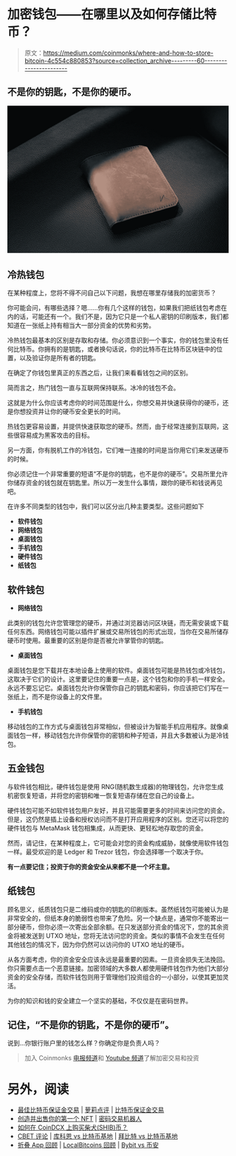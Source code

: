 # 加密钱包——在哪里以及如何存储比特币？

> 原文：<https://medium.com/coinmonks/where-and-how-to-store-bitcoin-4c554c880853?source=collection_archive---------60----------------------->

## 不是你的钥匙，不是你的硬币。

![](img/79d6ff0ea90bf1e4a91422c077d70d3b.png)

## **冷热钱包**

在某种程度上，您将不得不问自己以下问题，我想在哪里存储我的加密货币？

你可能会问，有哪些选择？嗯……你有几个这样的钱包，如果我们把纸钱包考虑在内的话，可能还有一个。我们不是，因为它只是一个私人密钥的印刷版本，我们都知道在一张纸上持有相当大一部分资金的优势和劣势。

冷热钱包最基本的区别是存取和存储。你必须意识到一个事实，你的钱包里没有任何比特币。你拥有的是钥匙，或者换句话说，你的比特币在比特币区块链中的位置，以及验证你是所有者的钥匙。

在确定了你钱包里真正的东西之后，让我们来看看钱包之间的区别。

简而言之，热门钱包一直与互联网保持联系。冰冷的钱包不会。

这就是为什么你应该考虑你的时间范围是什么，你想交易并快速获得你的硬币，还是你想投资并让你的硬币安全更长的时间。

热钱包更容易设置，并提供快速获取您的硬币。然而，由于经常连接到互联网，这些很容易成为黑客攻击的目标。

另一方面，你有脱机工作的冷钱包，它们唯一连接的时间是当你用它们来发送硬币的时候。

你必须记住一个非常重要的短语“不是你的钥匙，也不是你的硬币”。交易所里允许你储存资金的钱包就在钥匙里。所以万一发生什么事情，跟你的硬币和钱说再见吧。

在许多不同类型的钱包中，我们可以区分出几种主要类型。这些问题如下

*   **软件钱包**
*   **网络钱包**
*   **桌面钱包**
*   **手机钱包**
*   **硬件钱包**
*   **纸钱包**

## **软件钱包**

*   **网络钱包**

此类别的钱包允许您管理您的硬币，并通过浏览器访问区块链，而无需安装或下载任何东西。网络钱包可能以插件扩展或交易所钱包的形式出现，当你在交易所储存硬币时使用。最重要的区别是你是否被允许掌管你的钥匙。

*   **桌面钱包**

桌面钱包是您下载并在本地设备上使用的软件。桌面钱包可能是热钱包或冷钱包，这取决于它们的设计。这里要记住的重要一点是，这个钱包和你的手机一样安全。永远不要忘记它。桌面钱包允许你保管你自己的钥匙和密码，你应该把它们写在一张纸上，而不是你设备上的文件里。

*   **手机钱包**

移动钱包的工作方式与桌面钱包非常相似，但被设计为智能手机应用程序。就像桌面钱包一样，移动钱包允许你保管你的密钥和种子短语，并且大多数被认为是冷钱包。

## **五金钱包**

与软件钱包相比，硬件钱包是使用 RNG(随机数生成器)的物理钱包，允许您生成机密恢复短语，并将您的密钥和唯一恢复短语存储在您自己的设备上。

硬件钱包可能不如软件钱包用户友好，并且可能需要更多的时间来访问您的资金。但是，这仍然是插上设备和授权访问而不是打开应用程序的区别。您还可以将您的硬件钱包与 MetaMask 钱包相集成，从而更快、更轻松地存取您的资金。

然而，请记住，在某种程度上，它可能会对您的资金构成威胁，就像使用软件钱包一样。最受欢迎的是 Ledger 和 Trezor 钱包，你会选择哪一个取决于你。

**有一点要记住；投资于你的资金安全从来都不是一个坏主意。**

## **纸钱包**

顾名思义，纸质钱包只是二维码或你的钥匙的印刷版本。虽然纸钱包可能被认为是非常安全的，但纸本身的脆弱性也带来了危险。另一个缺点是，通常你不能寄出一部分硬币，但你必须一次寄出全部余额。在只发送部分资金的情况下，您的其余资金将被发送到 UTXO 地址，您将无法访问您的资金。类似的事情不会发生在任何其他钱包的情况下，因为你仍然可以访问你的 UTXO 地址的硬币。

从各方面考虑，你的资金安全应该永远是最重要的因素。一旦资金损失无法挽回。你只需要点击一个恶意链接。加密领域的大多数人都使用硬件钱包作为他们大部分资金的安全存储，而软件钱包则用于管理他们投资组合的一小部分，以使其更加灵活。

为你的知识和钱的安全建立一个坚实的基础，不仅仅是在密码世界。

## 记住，“不是你的钥匙，不是你的硬币”。

说到…你银行账户里的钱怎么样？你确定你是负责人吗？

> 加入 Coinmonks [电报频道](https://t.me/coincodecap)和 [Youtube 频道](https://www.youtube.com/c/coinmonks/videos)了解加密交易和投资

# 另外，阅读

*   [最佳比特币保证金交易](/coinmonks/bitcoin-margin-trading-exchange-bcbfcbf7b8e3) | [萝莉点评](/coinmonks/lolli-review-e6ddc7895ad8) | [比特币保证金交易](https://coincodecap.com/bityard-margin-trading)
*   [创造并出售你的第一个 NFT](https://coincodecap.com/create-nft) | [密码交易机器人](https://coincodecap.com/best-crypto-trading-bots)
*   [如何在 CoinDCX 上购买柴犬(SHIB)币？](https://coincodecap.com/buy-shiba-coindcx)
*   [CBET 评论](https://coincodecap.com/cbet-casino-review) | [库科恩 vs 比特币基地](https://coincodecap.com/kucoin-vs-coinbase) | [拜比特 vs 比特币基地](https://coincodecap.com/bybit-vs-coinbase)
*   [折叠 App 回顾](https://coincodecap.com/fold-app-review) | [LocalBitcoins 回顾](/coinmonks/localbitcoins-review-6cc001c6ed56) | [Bybit vs 币安](https://coincodecap.com/bybit-binance-moonxbt)
